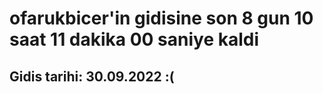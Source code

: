 # ofarukbicer'in gidisine son 8 gun 10 saat 11 dakika 00 saniye kaldi

## Gidis tarihi: 30.09.2022 :(